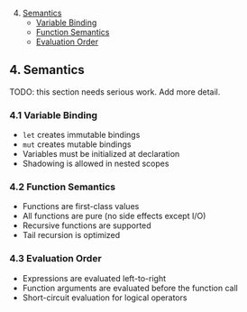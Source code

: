 4. [Semantics](0004-Semantics.md)
   - [Variable Binding](#41-variable-binding)
   - [Function Semantics](#42-function-semantics)
   - [Evaluation Order](#43-evaluation-order)

## 4. Semantics

TODO: this section needs serious work. Add more detail.

### 4.1 Variable Binding

- `let` creates immutable bindings
- `mut` creates mutable bindings
- Variables must be initialized at declaration
- Shadowing is allowed in nested scopes

### 4.2 Function Semantics

- Functions are first-class values
- All functions are pure (no side effects except I/O)
- Recursive functions are supported
- Tail recursion is optimized

### 4.3 Evaluation Order

- Expressions are evaluated left-to-right
- Function arguments are evaluated before the function call
- Short-circuit evaluation for logical operators